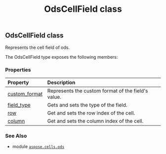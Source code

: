 ﻿---
title: OdsCellField class
second_title: Aspose.Cells for Python via .NET API References
description: 
type: docs
weight: 10
url: /aspose.cells.ods/odscellfield/
is_root: false
---

## OdsCellField class

Represents the cell field of ods.



The OdsCellField type exposes the following members:

### Properties
| Property | Description |
| :- | :- |
| [custom_format](/cells/python-net/aspose.cells.ods/odscellfield/custom_format) | Represents the custom format of the field's value. |
| [field_type](/cells/python-net/aspose.cells.ods/odscellfield/field_type) | Gets and sets the type of the field. |
| [row](/cells/python-net/aspose.cells.ods/odscellfield/row) | Get and sets the row index of the cell. |
| [column](/cells/python-net/aspose.cells.ods/odscellfield/column) | Get and sets the column index of the cell. |



### See Also
* module [`aspose.cells.ods`](..)
